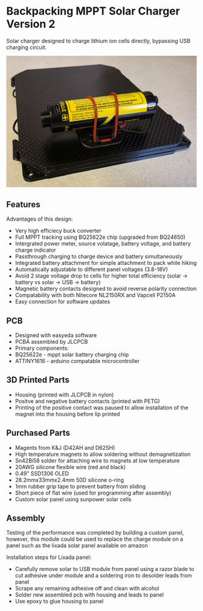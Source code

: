 # Backpacking MPPT Solar Charger Version 2
Solar charger designed to charge lithium ion cells directly, bypassing USB charging circuit.  

![alt text](https://github.com/keith06388/mpptcharger2/blob/main/Photos/20250328_105105.jpg "Logo Title Text 1")


## Features

Advantages of this design:
* Very high efficiecy buck converter
* Full MPPT tracking using BQ25622e chip (upgraded from BQ24650)
* Intergrated power meter, source volatage, battery voltage, and battery charge indicator
* Passthrough charging to charge device and battery simultaneously
* Integrated battery attachment for simple attachment to pack while hiking
* Automatically adjustable to different panel voltages (3.8-18V)
* Avoid 2 stage voltage drop to cells for higher total efficiency (solar -> battery vs solar -> USB -> battery)
* Magnetic battery contacts designed to avoid reverse polarity connection
* Compatability with both Nitecore NL2150RX and Vapcell P2150A
* Easy connection for software updates

## PCB
* Designed with easyeda software
* PCBA assembled by JLCPCB
* Primary components:
*   BQ25622e - mppt solar battery charging chip
*   ATTINY1616 - arduino compatable microcontroller

## 3D Printed Parts
* Housing (printed with JLCPCB in nylon)
* Positve and negative battery contacts (printed with PETG)
*   Printing of the positive contact was paused to allow installation of the magnet into the housing before lip printed

## Purchased Parts
* Magents from K&J (D42AH and D62SH)
*   High temperature magnets to allow soldering without demagnetization
* Sn42Bi58 solder for attaching wire to magnets at low temperature
* 20AWG silicone flexible wire (red and black)
* 0.49" SSD1306 OLED
* 28.2mmx33mmx2.4mm 50D silicone o-ring
* 1mm rubber grip tape to prevent battery from sliding
* Short piece of flat wire (used for programming after assembly)
* Custom solar panel using sunpower solar cells

## Assembly
Testing of the performance was completed by building a custom panel, however, this module could be used to replace the charge module on a panel such as the lixada solar panel available on amazon

Installation steps for Lixada panel:
* Carefully remove solar to USB module from panel using a razor blade to cut adhesive under module and a soldering iron to desolder leads from panel
* Scrape any remaining adhesive off and clean with alcohol
* Solder new assembled pcb with housing and leads to panel
* Use epoxy to glue housing to panel



